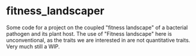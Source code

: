 # fitness_landscaper
Some code for a project on the coupled "fitness landscape" of a bacterial pathogen and its plant host. The use of "Fitness landscape" here is unconventional, as the traits we are interested in are not quantitative traits. Very much still a WIP.
